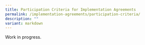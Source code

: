 ```yaml
---
title: Participation Criteria for Implementation Agreements
permalink: /implementation-agreements/participation-criteria/
description: ""
variant: markdown
---
```

Work in progress.